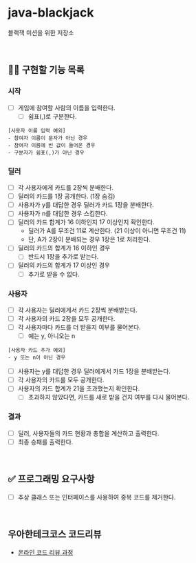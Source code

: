 # java-blackjack
블랙잭 미션을 위한 저장소

<br/>

## 👩‍💻 구현할 기능 목록
### 시작
- [ ] 게임에 참여할 사람의 이름을 입력한다.
    - [ ] 쉼표(,)로 구분한다.
```
[사용자 이름 입력 예외]
- 참여자 이름이 문자가 아닌 경우
- 참여자 이름에 빈 값이 들어온 경우
- 구분자가 쉼표(,)가 아닌 경우
```

### 딜러
- [ ] 각 사용자에게 카드를 2장씩 분배한다.
- [ ] 딜러의 카드를 1장 공개한다. (1장 숨김)
- [ ] 사용자가 y를 대답한 경우 딜러가 카드 1장을 분배한다.
- [ ] 사용자가 n를 대답한 경우 스킵한다.
- [ ] 딜러의 카드 합계가 16 이하인지 17 이상인지 확인한다.
  - 딜러가 A를 무조건 11로 계산한다. (21 이상이 아니면 무조건 11)
  - 단, A가 2장이 분배되는 경우 1장은 1로 처리한다.
- [ ] 딜러의 카드의 합계가 16 이하인 경우
  - [ ] 반드시 1장을 추가로 받는다.
- [ ] 딜러의 카드의 합계가 17 이상인 경우
  - [ ] 추가로 받을 수 없다.

### 사용자
- [ ] 각 사용자는 딜러에게서 카드 2장씩 분배받는다.
- [ ] 각 사용자의 카드 2장을 모두 공개한다.
- [ ] 각 사용자마다 카드를 더 받을지 여부를 물어본다.
  - [ ] 예는 y, 아니오는 n
```
[사용자 카드 추가 예외]
- y 또는 n이 아닌 경우
```
- [ ] 사용자는 y를 대답한 경우 딜러에게서 카드 1장을 분배받는다.
- [ ] 각 사용자의 카드를 모두 공개한다.
- [ ] 사용자의 카드 합계가 21을 초과했는지 확인한다.
  - [ ] 초과하지 않았다면, 카드를 새로 받을 건지 여부를 다시 물어본다.

### 결과
- [ ] 딜러, 사용자들의 카드 현황과 총합을 계산하고 출력한다.
- [ ] 최종 승패를 출력한다.

<br/>

## ✅ 프로그래밍 요구사항
- [ ] 추상 클래스 또는 인터페이스를 사용하여 중복 코드를 제거한다.

<br/>

## 우아한테크코스 코드리뷰
* [온라인 코드 리뷰 과정](https://github.com/woowacourse/woowacourse-docs/blob/master/maincourse/README.md)